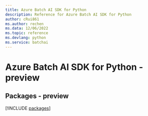 ```yaml
---
title: Azure Batch AI SDK for Python
description: Reference for Azure Batch AI SDK for Python
author: cRui861
ms.author: rechen
ms.data: 12/06/2022
ms.topic: reference
ms.devlang: python
ms.service: batchai
---
```

# Azure Batch AI SDK for Python - preview
## Packages - preview
[!INCLUDE [packages](batch-ai-index.md)]